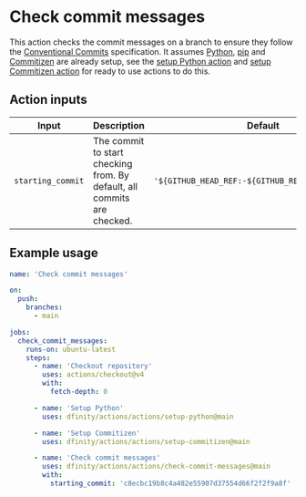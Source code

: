 # Check commit messages

This action checks the commit messages on a branch to ensure they follow the [Conventional Commits](https://www.conventionalcommits.org/en/v1.0.0/) specification. It assumes [Python](https://www.python.org/), [pip](https://pip.pypa.io/en/stable/) and [Commitizen](https://commitizen-tools.github.io/commitizen/) are already setup, see the [setup Python action](../setup-python/README.md) and [setup Commitizen action](../setup-commitizen/README.md) for ready to use actions to do this.

## Action inputs

| Input             | Description                                                             | Default                                           |
| ----------------- | ----------------------------------------------------------------------- | ------------------------------------------------- |
| `starting_commit` | The commit to start checking from. By default, all commits are checked. | `'${GITHUB_HEAD_REF:-${GITHUB_REF#refs/heads/}}'` |

## Example usage

```yaml
name: 'Check commit messages'

on:
  push:
    branches:
      - main

jobs:
  check_commit_messages:
    runs-on: ubuntu-latest
    steps:
      - name: 'Checkout repository'
        uses: actions/checkout@v4
        with:
          fetch-depth: 0

      - name: 'Setup Python'
        uses: dfinity/actions/actions/setup-python@main

      - name: 'Setup Commitizen'
        uses: dfinity/actions/actions/setup-commitizen@main

      - name: 'Check commit messages'
        uses: dfinity/actions/actions/check-commit-messages@main
        with:
          starting_commit: 'c8ecbc19b8c4a482e55907d37554d66f2f2f9a8f'
```

